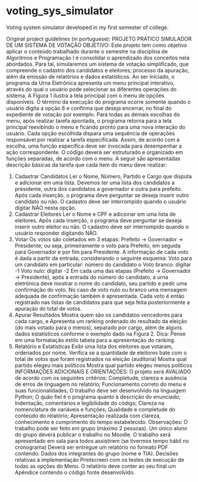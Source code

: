 # voting_sys_simulator
Voting system simulator developed in my first semester of college.

Original project guidelines (in portuguese):
PROJETO PRÁTICO
SIMULADOR DE UM SISTEMA DE VOTAÇÃO
OBJETIVO: Este projeto tem como objetivo aplicar o conteúdo trabalhado durante o semestre na disciplina de Algoritmos e Programação I e consolidar o aprendizado dos conceitos nela abordados. Para tal, simularemos um sistema de votação simplificado, que compreende o cadastro dos candidatos e eleitores; processo da apuração, além da emissão de relatórios e dados estatísticos.
Ao ser iniciado, o programa da Urna Eletrônica apresenta um menu principal interativo, através do qual o usuário pode selecionar as diferentes operações do sistema, A Figura 1 ilustra a tela principal com o menu de opções disponíveis.
O término da execução do programa ocorre somente quando o usuário digita a opção 6 e confirma que deseja encerrar, no final do expediente de votação por exemplo. Para todas as demais escolhas do menu, após realizar tarefa apontada, o programa retorna para a tela principal reexibindo o menu e ficando pronto para uma nova interação do usuário.
Cada opção escolhida dispara uma sequência de operações responsável por realizar a tarefa especificada. Assim, de acordo com a escolha, uma função específica deve ser invocada para desempenhar a ação correspondente. O código deverá ser estruturado e organizado em funções separadas, de acordo com o menu.
A seguir são apresentadas descrição básicas da tarefa que cada item do menu deve realizar:
1. Cadastrar Candidatos
Ler o Nome, Número, Partido e Cargo que disputa e adicionar em uma lista. Devemos ter uma lista dos candidatos a presidente, outra dos candidatos a governador e outra para prefeito.
Após cada inserção, o programa deve perguntar se deseja inserir outro candidato ou não. O cadastro deve ser interrompido quando o usuário digitar NÃO nesta opção.
2. Cadastrar Eleitores
Ler o Nome e CPF e adicionar em uma lista de eleitores.
Após cada inserção, o programa deve perguntar se deseja inserir outro eleitor ou não. O cadastro deve ser interrompido quando o usuário responder digitando NÃO.
3. Votar
Os votos são coletados em 3 etapas: Prefeito -> Governador -> Presidente; ou seja, primeiramente o voto para Prefeito, em seguida para Governador e por fim para Presidente.
A informação de cada voto é dada a partir da entrada, considerando o seguinte esquema:
Voto para um candidato em particular: número do candidato o Voto branco: digitar -1
Voto nulo: digitar -2
Em cada uma das etapas (Prefeito -> Governador -> Presidente), após a entrada do número do candidato, a urna eletrônica deve mostrar o nome do candidato, seu partido e pedir uma confirmação do voto. No caso de voto nulo ou branco uma mensagem adequada de confirmação também é apresentada.
Cada voto é então registrado nas listas de candidatos para que seja feita posteriormente a apuração do total de votos.
4. Apurar Resultados
Mostra quem são os candidatos vencedores para cada cargo, e
Apresenta um ranking ordenado do resultado da eleição (do mais votado para o menos), separado por cargo, além de alguns dados estatísticos conforme o exemplo dado na Figura 2.
Dica: Pense em uma formatação estilo tabela para a apresentação do ranking.
5. Relatório e Estatísticas
Exibi uma lista dos eleitores que votaram, ordenados por nome.
Verifica se a quantidade de eleitores bate com o total de votos que foram registrados na
eleição (auditoria)
Mostra qual partido elegeu mais políticos
Mostra qual partido elegeu menos políticos
INFORMAÇÕES ADICIONAIS E ORIENTAÇÕES:
O projeto será AVALIADO de acordo com os seguintes critérios:
Completude, clareza e ausência de erros de linguagem no relatório;
Funcionamento correto do menu e suas funcionalidades;
O trabalho deve ser desenvolvido na linguagem Python;
O quão fiel é o programa quanto à descrição do enunciado;
Indentação, comentários e legibilidade do código;
Clareza na nomenclatura de variáveis e funções;
Qualidade e completude do conteúdo do relatório;
Apresentação realizada com clareza, conhecimento e cumprimento do tempo estabelecido.
Observações:
O trabalho pode ser feito em grupo (máximo 2 pessoas).
Um único aluno do grupo deverá publicar o trabalho no Moodle.
O trabalho será apresentado em sala para todos assistirem (se tivermos tempo hábil no cronograma)
Deverá ser entregue um relatório no formato PDF contendo:
Dados dos integrantes do grupo (nome e TIA).
Decisões relativas à implementação
Printscreen com os testes de execução de todas as opções do Menu.
O relatório deve conter ao seu final um Apêndice contendo o código fonte desenvolvido.
